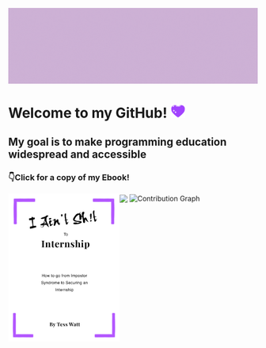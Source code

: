 ![Header](https://raw.githubusercontent.com/Tess314/Tess314/master/gh_banner.gif "Header")

# Welcome to my GitHub! <img src="https://raw.githubusercontent.com/Tess314/Tess314/master/heart.gif" width="30px">

## My goal is to make programming education widespread and accessible

### 👇Click for a copy of my Ebook!

[<img align="left" alt="Ebook" height="300px" src="https://raw.githubusercontent.com/Tess314/Tess314/master/cover.png"/>][Ebook]

<!--### Connect with me!-->

<!--[<img align="left" alt="YouTube" height="30px" src="https://raw.githubusercontent.com/Tess314/Tess314/master/youtube_logo.png"/>][YouTube]Subscribe-->

<!--[<img align="left" alt="Twitter" height="30px" src="https://raw.githubusercontent.com/Tess314/Tess314/master/twitter_logo.png"/>][Twitter]Follow-->

<!--[<img align="left" alt="LinkedIn" height="30px" src="https://raw.githubusercontent.com/Tess314/Tess314/master/linkedin_logo.png"/>][LinkedIn]Connect-->

<img align="center" src="https://github-readme-stats.vercel.app/api?username=Tess314&show_icons=true&line_height=27&count_private=true&title_color=8C52FF"/>

<img src="https://activity-graph.herokuapp.com/graph?username=Tess314&theme=xcode" alt="Contribution Graph" align="center" />

<!-- <img align="center" src="https://github-readme-stats.vercel.app/api/top-langs/?username=Tess314&layout=compact&title_color=8C52FF"/> -->

[Ebook]: https://gumroad.com/tesswatt
[YouTube]: https://www.youtube.com/channel/UCGCR-PjumUZeuMc0zZOIZdA
[Twitter]: https://twitter.com/TessWOfficial
[LinkedIn]: https://www.linkedin.com/in/tess-watt-4882941b3/
